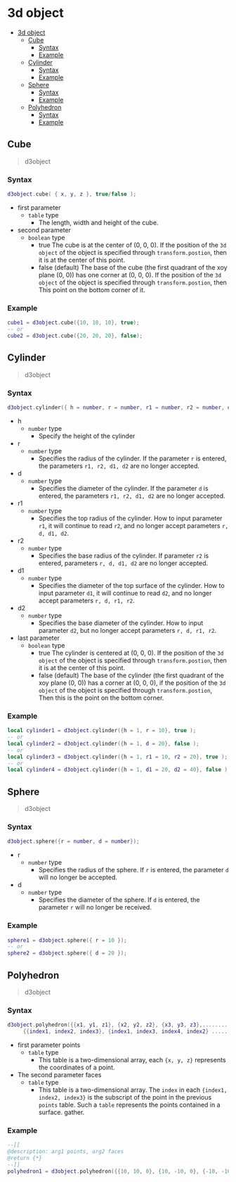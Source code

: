 # 3d object
- [3d object](#3d-object)
  - [Cube](#cube)
    - [Syntax](#syntax)
    - [Example](#example)
  - [Cylinder](#cylinder)
    - [Syntax](#syntax-1)
    - [Example](#example-1)
  - [Sphere](#sphere)
    - [Syntax](#syntax-2)
    - [Example](#example-2)
  - [Polyhedron](#polyhedron)
    - [Syntax](#syntax-3)
    - [Example](#example-3)

## Cube

> d3object

### Syntax

```lua
d3object.cube( { x, y, z }, true/false );
```
- first parameter
   - `table` type
     - The length, width and height of the cube.
- second parameter
   - `boolean` type
     - true The cube is at the center of (0, 0, 0). If the position of the `3d object` of the object is specified through `transform.postion`, then it is at the center of this point.
     - false (default) The base of the cube (the first quadrant of the xoy plane (0, 0)) has one corner at (0, 0, 0). If the position of the `3d object` of the object is specified through `transform.postion`, then This point on the bottom corner of it.

### Example

```lua
cube1 = d3object.cube({10, 10, 10}, true);
-- or
cube2 = d3object.cube({20, 20, 20}, false);
```

## Cylinder

> d3object

### Syntax

```lua
d3object.cylinder({ h = number, r = number, r1 = number, r2 = number, d = number, d1 = number, d2 = number }, true/false );
```

- h
   - `number` type
     - Specify the height of the cylinder
- r
   - `number` type
     - Specifies the radius of the cylinder. If the parameter `r` is entered, the parameters `r1, r2, d1, d2` are no longer accepted.
- d
   - `number` type
     - Specifies the diameter of the cylinder. If the parameter `d` is entered, the parameters `r1, r2, d1, d2` are no longer accepted.
- r1
   - `number` type
     - Specifies the top radius of the cylinder. How to input parameter `r1`, it will continue to read `r2`, and no longer accept parameters `r, d, d1, d2`.
- r2
   - `number` type
     - Specifies the base radius of the cylinder. If parameter `r2` is entered, parameters `r, d, d1, d2` are no longer accepted.
- d1
   - `number` type
     - Specifies the diameter of the top surface of the cylinder. How to input parameter `d1`, it will continue to read `d2`, and no longer accept parameters `r, d, r1, r2`.
- d2
   - `number` type
     - Specifies the base diameter of the cylinder. How to input parameter `d2`, but no longer accept parameters `r, d, r1, r2`.
- last parameter
   - `boolean` type
     - true The cylinder is centered at (0, 0, 0). If the position of the `3d object` of the object is specified through `transform.postion`, then it is at the center of this point.
     - false (default) The base of the cylinder (the first quadrant of the xoy plane (0, 0)) has a corner at (0, 0, 0), if the position of the `3d object` of the object is specified through `transform.postion`, Then this is the point on the bottom corner.

### Example

```lua
local cylinder1 = d3object.cylinder({h = 1, r = 10}, true );
-- or
local cylinder2 = d3object.cylinder({h = 1, d = 20}, false );
-- or
local cylinder3 = d3object.cylinder({h = 1, r1 = 10, r2 = 20}, true );
-- or
local cylinder4 = d3object.cylinder({h = 1, d1 = 20, d2 = 40}, false );
```

## Sphere

> d3object

### Syntax

```lua
d3object.sphere({r = number, d = number});
```

- r
   - `number` type
     - Specifies the radius of the sphere. If `r` is entered, the parameter `d` will no longer be accepted.
- d
   - `number` type
     - Specifies the diameter of the sphere. If `d` is entered, the parameter `r` will no longer be received.

### Example

```lua
sphere1 = d3object.sphere({ r = 10 });
-- or
sphere2 = d3object.sphere({ d = 20 });
```

## Polyhedron

> d3object

### Syntax

```lua
d3object.polyhedron({{x1, y1, z1}, {x2, y2, z2}, {x3, y3, z3},.........},
     {{index1, index2, index3}, {index1, index3, index4, index2} ............});
```

- first parameter points
   - `table` type
     - This table is a two-dimensional array, each `{x, y, z}` represents the coordinates of a point.
- The second parameter faces
   - `table` type
     - This table is a two-dimensional array. The `index` in each `{index1, index2, index3}` is the subscript of the point in the previous `points` table. Such a `table` represents the points contained in a surface. gather.

### Example
```lua
--[[
@description: arg1 points, arg2 faces
@return {*}
--]]
polyhedron1 = d3object.polyhedron({{10, 10, 0}, {10, -10, 0}, {-10, -10, 0}, {-10, 10, 0}}, {{0, 1, 4}, {1, 2, 4}, {2, 3, 4}, {3, 0, 4}, {1, 0, 3}, {2, 1, 3}});
```
